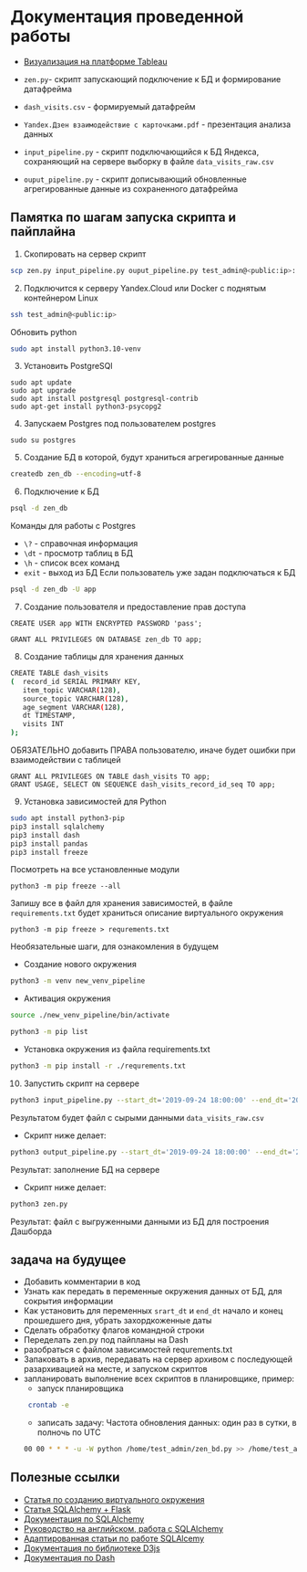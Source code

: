 # Документация проведенной работы

* [Визуализация на платформе Tableau](https://public.tableau.com/views/dash_visits_wv/Dashboard1?:language=en-US&:display_count=n&:origin=viz_share_link)

* `zen.py`- скрипт запускающий подключение к БД и формирование датафрейма
* `dash_visits.csv` - формируемый датафрейм
* `Yandex.Дзен взаимодействие с карточками.pdf` - презентация анализа данных
* `input_pipeline.py` - скрипт подключающийся к БД Яндекса, сохраняющий на сервере выборку в файле `data_visits_raw.csv`
* `ouput_pipeline.py` - скрипт дописывающий обновленные агрегированные данные из сохраненного датафрейма
## Памятка по шагам запуска скрипта и пайплайна

1. Скопировать на сервер скрипт
```bash
scp zen.py input_pipeline.py ouput_pipeline.py test_admin@<public:ip>:
```

2. Подключится к серверу Yandex.Cloud или Docker с поднятым контейнером Linux
```bash
ssh test_admin@<public:ip>
```
Обновить python
```bash
sudo apt install python3.10-venv
```

3. Установить PostgreSQl 
```linux
sudo apt update
sudo apt upgrade
sudo apt install postgresql postgresql-contrib
sudo apt-get install python3-psycopg2
```
4. Запускаем Postgres под пользователем postgres
```ubuntu
sudo su postgres
```
5. Создание БД в которой, будут храниться агрегированные данные
```bash
createdb zen_db --encoding=utf-8
```
6. Подключение к БД 
```bash
psql -d zen_db
```
Команды для работы с Postgres
- `\?` - справочная информация
- `\dt` - просмотр таблиц в БД
- `\h` - список всех команд
- `exit` - выход из БД
Если пользователь уже задан подключаться к БД
```bash
psql -d zen_db -U app
```
7. Создание пользователя и предоставление прав доступа
```postgres
CREATE USER app WITH ENCRYPTED PASSWORD 'pass';

GRANT ALL PRIVILEGES ON DATABASE zen_db TO app;
```
8. Создание таблицы для хранения данных
```bash
CREATE TABLE dash_visits
(  record_id SERIAL PRIMARY KEY,
   item_topic VARCHAR(128),
   source_topic VARCHAR(128), 
   age_segment VARCHAR(128),
   dt TIMESTAMP,
   visits INT
);
```
ОБЯЗАТЕЛЬНО добавить ПРАВА пользователю, иначе будет ошибки при взаимодействии c таблицей
```
GRANT ALL PRIVILEGES ON TABLE dash_visits TO app;
GRANT USAGE, SELECT ON SEQUENCE dash_visits_record_id_seq TO app;
```
9. Установка зависимостей для Python
```bash
sudo apt install python3-pip
pip3 install sqlalchemy
pip3 install dash
pip3 install pandas
pip3 install freeze
```
Посмотреть на все установленные модули
```
python3 -m pip freeze --all
```
Запишу все в файл для хранения зависимостей, в файле `requirements.txt` будет храниться описание виртуального окружения
```
python3 -m pip freeze > requrements.txt
```
Необязательные шаги, для ознакомления в будущем
- Создание нового окружения
```bash
python3 -m venv new_venv_pipeline
```
- Активация окружения
```bash
source ./new_venv_pipeline/bin/activate

python3 -m pip list
```
- Установка окружения из файла requirements.txt
```bash
python3 -m pip install -r ./requrements.txt
```
10. Запустить скрипт на сервере
```bash
python3 input_pipeline.py --start_dt='2019-09-24 18:00:00' --end_dt='2019-09-24 19:00:00'
```
Результатом будет файл с сырыми данными `data_visits_raw.csv`  
- Скрипт ниже делает:
```bash
python3 output_pipeline.py --start_dt='2019-09-24 18:00:00' --end_dt='2019-09-24 19:00:00'
```
Результат: заполнение БД на сервере  
- Скрипт ниже делает:
```bash
python3 zen.py
```
Результат: файл с выгруженными данными из БД для построения Дашборда

## задача на будущее
- Добавить комментарии в код
- Узнать как передать в переменные окружения данных от БД, для сокрытия информации
- Как установить для переменных `srart_dt` и `end_dt` начало и конец прошедшего дня, убрать захордкоженные даты
- Сделать обработку флагов командной строки
- Переделать zen.py под пайпланы на Dash
- разобраться с файлом зависимостей requrements.txt
- Запаковать в архив, передавать на сервер архивом с последующей разархивацией на месте, и запуском скриптов
- запланировать выполнение всех скриптов в планировщике, пример:
    - запуск планировщика 
   ```bash
    crontab -e
    ```
   - записать задачу: Частота обновления данных: один раз в сутки, в полночь по UTC
   ```bash
   00 00 * * * -u -W python /home/test_admin/zen_bd.py >> /home/test_admin/logs/zen.log 2&>1
   ```

## Полезные ссылки
- [Статья по созданию виртуального окружения](https://www.andreyolegovich.ru/code/python/ve/virtualenv/freeze.php)
- [Статья SQLAlchemy + Flask](https://hamza-senhajirhazi.medium.com/how-to-handle-schema-multi-tennancy-with-python-flask-sqlalchemy-postgres-7000dda10749)
- [Документация по SQLAlchemy](https://www.sqlalchemy.org/)
- [Руководство на английском, работа с SQLAlchemy](https://overiq.com/sqlalchemy-101/intro-to-sqlalchemy/)
- [Адаптированная статьи по работе SQLAlcemy](https://pythonru.com/biblioteki/vvedenie-v-sqlalchemy)
- [Документация по библиотеке D3js](https://d3js.org/)
- [Документация по Dash](https://dash.plotly.com/)


